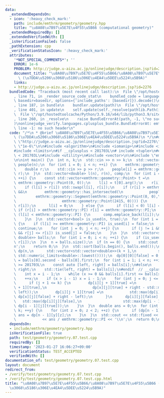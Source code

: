 ```yaml
---
data:
  _extendedDependsOn:
  - icon: ':heavy_check_mark:'
    path: include/emthrm/geometry/geometry.hpp
    title: "\u8A08\u7B97\u5E7E\u4F55\u5B66 (computational geometry)"
  _extendedRequiredBy: []
  _extendedVerifiedWith: []
  _isVerificationFailed: false
  _pathExtension: cpp
  _verificationStatusIcon: ':heavy_check_mark:'
  attributes:
    '*NOT_SPECIAL_COMMENTS*': ''
    ERROR: 1e-6
    PROBLEM: http://judge.u-aizu.ac.jp/onlinejudge/description.jsp?id=2276
    document_title: "\u8A08\u7B97\u5E7E\u4F55\u5B66/\u8A08\u7B97\u5E7E\u4F55\u5B66\
      \ (\u7DDA\u5206\u3068\u5186\u306E\u4EA4\u5DEE\u5224\u5B9A)"
    links:
    - http://judge.u-aizu.ac.jp/onlinejudge/description.jsp?id=2276
  bundledCode: "Traceback (most recent call last):\n  File \"/opt/hostedtoolcache/Python/3.9.16/x64/lib/python3.9/site-packages/onlinejudge_verify/documentation/build.py\"\
    , line 71, in _render_source_code_stat\n    bundled_code = language.bundle(stat.path,\
    \ basedir=basedir, options={'include_paths': [basedir]}).decode()\n  File \"/opt/hostedtoolcache/Python/3.9.16/x64/lib/python3.9/site-packages/onlinejudge_verify/languages/cplusplus.py\"\
    , line 187, in bundle\n    bundler.update(path)\n  File \"/opt/hostedtoolcache/Python/3.9.16/x64/lib/python3.9/site-packages/onlinejudge_verify/languages/cplusplus_bundle.py\"\
    , line 401, in update\n    self.update(self._resolve(pathlib.Path(included), included_from=path))\n\
    \  File \"/opt/hostedtoolcache/Python/3.9.16/x64/lib/python3.9/site-packages/onlinejudge_verify/languages/cplusplus_bundle.py\"\
    , line 260, in _resolve\n    raise BundleErrorAt(path, -1, \"no such header\"\
    )\nonlinejudge_verify.languages.cplusplus_bundle.BundleErrorAt: emthrm/geometry/geometry.hpp:\
    \ line -1: no such header\n"
  code: "/*\n * @brief \u8A08\u7B97\u5E7E\u4F55\u5B66/\u8A08\u7B97\u5E7E\u4F55\u5B66\
    \ (\u7DDA\u5206\u3068\u5186\u306E\u4EA4\u5DEE\u5224\u5B9A)\n */\n#define PROBLEM\
    \ \"http://judge.u-aizu.ac.jp/onlinejudge/description.jsp?id=2276\"\n#define ERROR\
    \ \"1e-6\"\n\n#include <algorithm>\n#include <iomanip>\n#include <iostream>\n\
    #include <limits>\n#if __cplusplus < 201703L\n# include <tuple>\n#endif  // __cplusplus\
    \ < 201703L\n#include <utility>\n#include <vector>\n\n#include \"emthrm/geometry/geometry.hpp\"\
    \n\nint main() {\n  int n, k;\n  std::cin >> n >> k;\n  std::vector<emthrm::geometry::Circle>\
    \ people(n);\n  for (int i = 0; i < n; ++i) {\n    emthrm::geometry::Point p;\n\
    \    double r;\n    std::cin >> p >> r;\n    people[i] = emthrm::geometry::Circle(p,\
    \ r);\n  }\n  std::vector<double> l(n), r(n), comp;\n  for (int i = 0; i < n;\
    \ ++i) {\n    const std::vector<emthrm::geometry::Point> t =\n        emthrm::geometry::tangency(people[i],\
    \ emthrm::geometry::Point(0, 0));\n    l[i] = t[0].arg();\n    r[i] = t[1].arg();\n\
    \    if (l[i] > r[i]) std::swap(l[i], r[i]);\n    if (r[i] > emthrm::geometry::PI\
    \ &&\n        emthrm::geometry::has_intersected(\n            people[i],\n   \
    \         emthrm::geometry::Segment(emthrm::geometry::Point(0, 0),\n         \
    \                     emthrm::geometry::Point(2415, 0)))) {\n      std::swap(l[i],\
    \ r[i]);\n      l[i] = 0;\n    } else {\n      if (l[i] < 0) l[i] = 0;\n     \
    \ if (r[i] > emthrm::geometry::PI) r[i] = emthrm::geometry::PI;\n    }\n    if\
    \ (l[i] < emthrm::geometry::PI) {\n      comp.emplace_back(l[i]);\n      comp.emplace_back(r[i]);\n\
    \    }\n  }\n  std::vector<bool> is_used(n, true);\n  for (int i = 0; i < n; ++i)\
    \ {\n    if (l[i] >= emthrm::geometry::PI) is_used[i] = false;\n    if (!is_used[i])\
    \ continue;\n    for (int j = 0; j < n; ++j) {\n      if (j != i && l[i] <= l[j]\
    \ && r[j] <= r[i]) is_used[j] = false;\n    }\n  }\n  std::vector<std::pair<double,\
    \ double>> balls;\n  for (int i = 0; i < n; ++i) {\n    if (is_used[i]) balls.emplace_back(l[i],\
    \ r[i]);\n  }\n  n = balls.size();\n  if (n == 0) {\n    std::cout << 0 << '\\\
    n';\n    return 0;\n  }\n  std::sort(balls.begin(), balls.end());\n  std::vector<std::vector<std::vector<double>>>\
    \ dp(n,\n      std::vector<std::vector<double>>(k + 1,\n          std::vector<double>(2,\
    \ std::numeric_limits<double>::lowest())));\n  dp[0][0][false] = 0;\n  dp[0][1][true]\
    \ = balls[0].second - balls[0].first;\n  for (int i = 1; i < n; ++i) {\n#if __cplusplus\
    \ >= 201703L\n    const auto [left, right] = balls[i];\n#else\n    double left,\
    \ right;\n    std::tie(left, right) = balls[i];\n#endif  // __cplusplus >= 201703L\n\
    \    int x = i - 1;\n    while (x >= 0 && balls[i].first <= balls[x].second) --x;\n\
    \    ++x;\n    if (x > i - 1) x = i - 1;\n    for (int j = 0; j <= k; ++j) {\n\
    \      if (j + 1 <= k) {\n        dp[i][j + 1][true] =\n            std::max(dp[i][j\
    \ + 1][true],\n                     dp[x][j][true] + right - std::max(balls[x].second,\
    \ left));\n        dp[i][j + 1][true] =\n            std::max(dp[i][j + 1][true],\
    \ dp[x][j][false] + right - left);\n      }\n      dp[i][j][false] =\n       \
    \   std::max(dp[i][j][false],\n                   std::max(dp[i - 1][j][false],\
    \ dp[i - 1][j][true]));\n    }\n  }\n  double ans = 0;\n  for (int y = 0; y <=\
    \ k; ++y) {\n    for (int z = 0; z < 2; ++z) {\n      if (dp[n - 1][y][z] > ans)\
    \ ans = dp[n - 1][y][z];\n    }\n  }\n  std::cout << std::fixed << std::setprecision(7)\n\
    \            << ans / emthrm::geometry::PI << '\\n';\n  return 0;\n}\n"
  dependsOn:
  - include/emthrm/geometry/geometry.hpp
  isVerificationFile: true
  path: test/geometry/geometry.07.test.cpp
  requiredBy: []
  timestamp: '2023-01-27 16:06:27+09:00'
  verificationStatus: TEST_ACCEPTED
  verifiedWith: []
documentation_of: test/geometry/geometry.07.test.cpp
layout: document
redirect_from:
- /verify/test/geometry/geometry.07.test.cpp
- /verify/test/geometry/geometry.07.test.cpp.html
title: "\u8A08\u7B97\u5E7E\u4F55\u5B66/\u8A08\u7B97\u5E7E\u4F55\u5B66 (\u7DDA\u5206\
  \u3068\u5186\u306E\u4EA4\u5DEE\u5224\u5B9A)"
---
```

